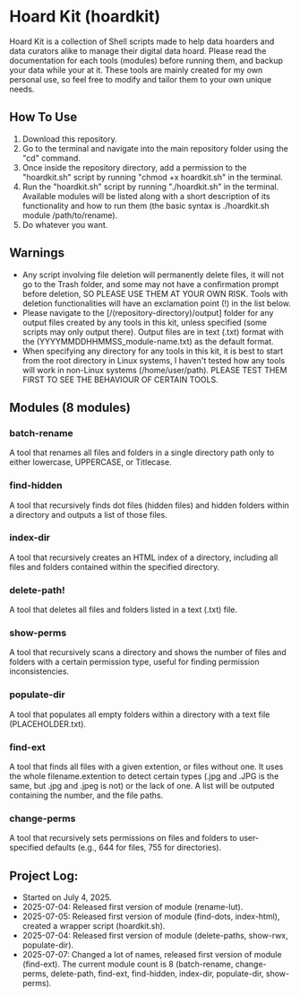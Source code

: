 # Hoard Kit (hoardkit)
Hoard Kit is a collection of Shell scripts made to help data hoarders and data curators alike to manage their digital data hoard. Please read the documentation for each tools (modules) before running them, and backup your data while your at it. These tools are mainly created for my own personal use, so feel free to modify and tailor them to your own unique needs.

## How To Use
1. Download this repository.
2. Go to the terminal and navigate into the main repository folder using the "cd" command.
3. Once inside the repository directory, add a permission to the "hoardkit.sh" script by running "chmod +x hoardkit.sh" in the terminal.
4. Run the "hoardkit.sh" script by running "./hoardkit.sh" in the terminal. Available modules will be listed along with a short description of its functionality and how to run them (the basic syntax is ./hoardkit.sh module /path/to/rename).
5. Do whatever you want.

## Warnings
- Any script involving file deletion will permanently delete files, it will not go to the Trash folder, and some may not have a confirmation prompt before deletion, SO PLEASE USE THEM AT YOUR OWN RISK. Tools with deletion functionalities will have an exclamation point (!) in the list below.
- Please navigate to the [/(repository-directory)/output] folder for any output files created by any tools in this kit, unless specified (some scripts may only output there). Output files are in text (.txt) format with the (YYYYMMDDHHMMSS_module-name.txt) as the default format.
- When specifying any directory for any tools in this kit, it is best to start from the root directory in Linux systems, I haven't tested how any tools will work in non-Linux systems (/home/user/path). PLEASE TEST THEM FIRST TO SEE THE BEHAVIOUR OF CERTAIN TOOLS.

## Modules (8 modules)
### batch-rename
A tool that renames all files and folders in a single directory path only to either lowercase, UPPERCASE, or Titlecase.
### find-hidden
A tool that recursively finds dot files (hidden files) and hidden folders within a directory and outputs a list of those files.
### index-dir
A tool that recursively creates an HTML index of a directory, including all files and folders contained within the specified directory.
### delete-path!
A tool that deletes all files and folders listed in a text (.txt) file.
### show-perms
A tool that recursively scans a directory and shows the number of files and folders with a certain permission type, useful for finding permission inconsistencies.
### populate-dir
A tool that populates all empty folders within a directory with a text file (PLACEHOLDER.txt).
### find-ext
A tool that finds all files with a given extention, or files without one. It uses the whole filename.extention to detect certain types (.jpg and .JPG is the same, but .jpg and .jpeg is not) or the lack of one. A list will be outputed containing the number, and the file paths.
### change-perms
A tool that recursively sets permissions on files and folders to user-specified defaults (e.g., 644 for files, 755 for directories).

## Project Log:
- Started on July 4, 2025.
- 2025-07-04: Released first version of module (rename-lut).
- 2025-07-05: Released first version of module (find-dots, index-html), created a wrapper script (hoardkit.sh).
- 2025-07-04: Released first version of module (delete-paths, show-rwx, populate-dir).
- 2025-07-07: Changed a lot of names, released first version of module (find-ext). The current module count is 8 (batch-rename, change-perms, delete-path, find-ext, find-hidden, index-dir, populate-dir, show-perms).
